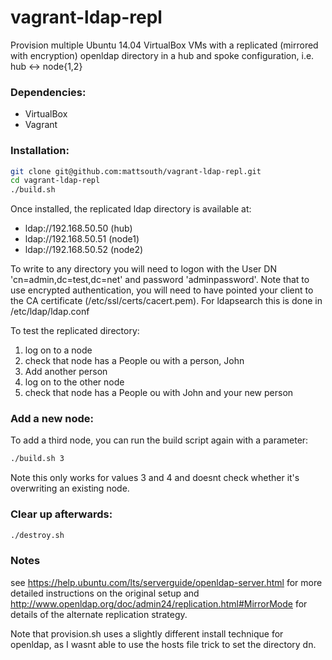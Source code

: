 vagrant-ldap-repl
============

Provision multiple Ubuntu 14.04 VirtualBox VMs with a replicated (mirrored with encryption) openldap
directory in a hub and spoke configuration, i.e. hub <-> node{1,2}

### Dependencies:
* VirtualBox
* Vagrant

### Installation:
```bash
git clone git@github.com:mattsouth/vagrant-ldap-repl.git
cd vagrant-ldap-repl
./build.sh
```
Once installed, the replicated ldap directory is available at:
* ldap://192.168.50.50 (hub)
* ldap://192.168.50.51 (node1)
* ldap://192.168.50.52 (node2)

To write to any directory you will need to logon with the User DN 'cn=admin,dc=test,dc=net' and password 'adminpassword'.
Note that to use encrypted authentication, you will need to have pointed your
client to the CA certificate (/etc/ssl/certs/cacert.pem).  For ldapsearch
this is done in /etc/ldap/ldap.conf

To test the replicated directory:
1. log on to a node
2. check that node has a People ou with a person, John
3. Add another person
4. log on to the other node
5. check that node has a People ou with John and your new person

### Add a new node:

To add a third node, you can run the build script again with a parameter:
```bash
./build.sh 3
```
Note this only works for values 3 and 4 and doesnt check whether it's overwriting an existing node.

### Clear up afterwards:
```bash
./destroy.sh
```
### Notes  

see https://help.ubuntu.com/lts/serverguide/openldap-server.html for more
detailed instructions on the original setup and
http://www.openldap.org/doc/admin24/replication.html#MirrorMode
for details of the alternate replication strategy.

Note that provision.sh uses a slightly different install
technique for openldap, as I wasnt able to use the hosts file trick to set the
directory dn.
